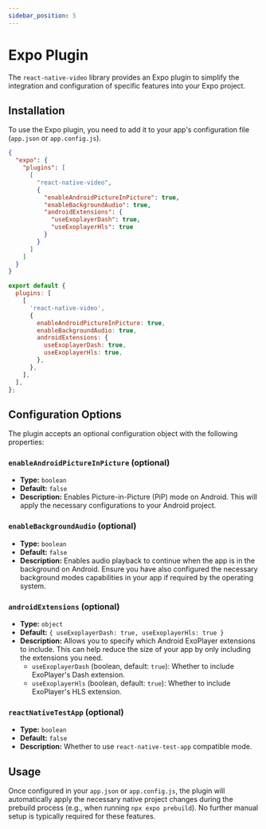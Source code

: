 ```yaml
---
sidebar_position: 5
---
```


# Expo Plugin

The `react-native-video` library provides an Expo plugin to simplify the integration and configuration of specific features into your Expo project.

## Installation

To use the Expo plugin, you need to add it to your app's configuration file (`app.json` or `app.config.js`).

```json title="app.json"
{
  "expo": {
    "plugins": [
      [
        "react-native-video",
        {
          "enableAndroidPictureInPicture": true,
          "enableBackgroundAudio": true,
          "androidExtensions": {
            "useExoplayerDash": true,
            "useExoplayerHls": true
          }
        }
      ]
    ]
  }
}
```

```javascript title="app.config.js"
export default {
  plugins: [
    [
      'react-native-video',
      {
        enableAndroidPictureInPicture: true,
        enableBackgroundAudio: true,
        androidExtensions: {
          useExoplayerDash: true,
          useExoplayerHls: true,
        },
      },
    ],
  ],
};
```

## Configuration Options

The plugin accepts an optional configuration object with the following properties:

### `enableAndroidPictureInPicture` (optional)

-   **Type:** `boolean`
-   **Default:** `false`
-   **Description:** Enables Picture-in-Picture (PiP) mode on Android. This will apply the necessary configurations to your Android project.

### `enableBackgroundAudio` (optional)

-   **Type:** `boolean`
-   **Default:** `false`
-   **Description:** Enables audio playback to continue when the app is in the background on Android. Ensure you have also configured the necessary background modes capabilities in your app if required by the operating system.

### `androidExtensions` (optional)

-   **Type:** `object`
-   **Default:** `{ useExoplayerDash: true, useExoplayerHls: true }`
-   **Description:** Allows you to specify which Android ExoPlayer extensions to include. This can help reduce the size of your app by only including the extensions you need.
    -   `useExoplayerDash` (boolean, default: `true`): Whether to include ExoPlayer's Dash extension.
    -   `useExoplayerHls` (boolean, default: `true`): Whether to include ExoPlayer's HLS extension.

### `reactNativeTestApp` (optional)

-   **Type:** `boolean`
-   **Default:** `false`
-   **Description:** Whether to use `react-native-test-app` compatible mode.

## Usage

Once configured in your `app.json` or `app.config.js`, the plugin will automatically apply the necessary native project changes during the prebuild process (e.g., when running `npx expo prebuild`). No further manual setup is typically required for these features. 